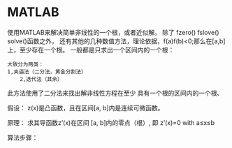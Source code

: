    # MATLAB
  使用MATLAB来解决简单非线性的一个根，或者近似解。
  除了 fzero() fslove() solve()函数之外，
	还有其他的几种数值方法，理论依据，f(a)f(b)<0;那么在[a,b]上，至少存在一个根。
  一般都是只求出一个区间内的一个根：
   
	大致分为两类：
	1,夹逼法（二分法，黄金分割法）
    	2,迭代法（其余）
  此方法使用了二分法来找出解非线性方程在至少
  具有一个根的区间内的一个根、
  
  假设：
  z(x)是凸函数，且在区间[a, b]内是连续可微函数。

  原理：
  求其导函数z’(x)在区间 [a, b]内的零点（根）, 即 
  z’(x)=0 with  a≤x≤b

  算法步骤：
